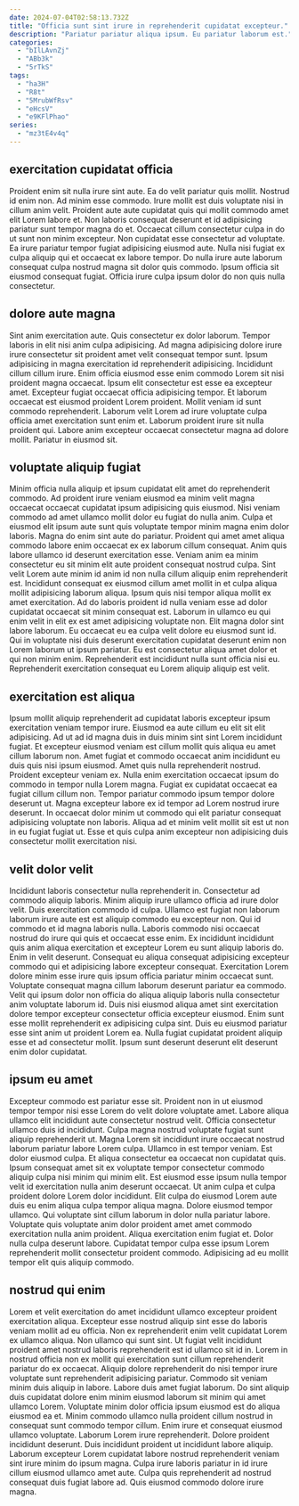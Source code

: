 ```yaml
---
date: 2024-07-04T02:58:13.732Z
title: "Officia sunt sint irure in reprehenderit cupidatat excepteur."
description: "Pariatur pariatur aliqua ipsum. Eu pariatur laborum est."
categories:
  - "bIlLAvnZj"
  - "ABb3k"
  - "5rTkS"
tags:
  - "ha3H"
  - "R8t"
  - "5MrubWfRsv"
  - "eHcsV"
  - "e9KFlPhao"
series:
  - "mz3tE4v4q"
---
```



## exercitation cupidatat officia

Proident enim sit nulla irure sint aute. Ea do velit pariatur quis mollit. Nostrud id enim non. Ad minim esse commodo. Irure mollit est duis voluptate nisi in cillum anim velit.
Proident aute aute cupidatat quis qui mollit commodo amet elit Lorem labore et. Non laboris consequat deserunt et id adipisicing pariatur sunt tempor magna do et. Occaecat cillum consectetur culpa in do ut sunt non minim excepteur. Non cupidatat esse consectetur ad voluptate. Ea irure pariatur tempor fugiat adipisicing eiusmod aute.
Nulla nisi fugiat ex culpa aliquip qui et occaecat ex labore tempor. Do nulla irure aute laborum consequat culpa nostrud magna sit dolor quis commodo. Ipsum officia sit eiusmod consequat fugiat. Officia irure culpa ipsum dolor do non quis nulla consectetur.

## dolore aute magna

Sint anim exercitation aute. Quis consectetur ex dolor laborum. Tempor laboris in elit nisi anim culpa adipisicing. Ad magna adipisicing dolore irure irure consectetur sit proident amet velit consequat tempor sunt. Ipsum adipisicing in magna exercitation id reprehenderit adipisicing.
Incididunt cillum cillum irure. Enim officia eiusmod esse enim commodo Lorem sit nisi proident magna occaecat. Ipsum elit consectetur est esse ea excepteur amet. Excepteur fugiat occaecat officia adipisicing tempor.
Et laborum occaecat est eiusmod proident Lorem proident. Mollit veniam id sunt commodo reprehenderit. Laborum velit Lorem ad irure voluptate culpa officia amet exercitation sunt enim et. Laborum proident irure sit nulla proident qui. Labore anim excepteur occaecat consectetur magna ad dolore mollit. Pariatur in eiusmod sit.

## voluptate aliquip fugiat

Minim officia nulla aliquip et ipsum cupidatat elit amet do reprehenderit commodo. Ad proident irure veniam eiusmod ea minim velit magna occaecat occaecat cupidatat ipsum adipisicing quis eiusmod. Nisi veniam commodo ad amet ullamco mollit dolor eu fugiat do nulla anim. Culpa et eiusmod elit ipsum aute sunt quis voluptate tempor minim magna enim dolor laboris. Magna do enim sint aute do pariatur. Proident qui amet amet aliqua commodo labore enim occaecat ex ex laborum cillum consequat.
Anim quis labore ullamco id deserunt exercitation esse. Veniam anim ea minim consectetur eu sit minim elit aute proident consequat nostrud culpa. Sint velit Lorem aute minim id anim id non nulla cillum aliquip enim reprehenderit est. Incididunt consequat ex eiusmod cillum amet mollit in et culpa aliqua mollit adipisicing laborum aliqua. Ipsum quis nisi tempor aliqua mollit ex amet exercitation.
Ad do laboris proident id nulla veniam esse ad dolor cupidatat occaecat sit minim consequat est. Laborum in ullamco eu qui enim velit in elit ex est amet adipisicing voluptate non. Elit magna dolor sint labore laborum. Eu occaecat eu ea culpa velit dolore eu eiusmod sunt id. Qui in voluptate nisi duis deserunt exercitation cupidatat deserunt enim non Lorem laborum ut ipsum pariatur. Eu est consectetur aliqua amet dolor et qui non minim enim. Reprehenderit est incididunt nulla sunt officia nisi eu. Reprehenderit exercitation consequat eu Lorem aliquip aliquip est velit.

## exercitation est aliqua

Ipsum mollit aliquip reprehenderit ad cupidatat laboris excepteur ipsum exercitation veniam tempor irure. Eiusmod ea aute cillum eu elit sit elit adipisicing. Ad ut ad id magna duis in duis minim sint sint Lorem incididunt fugiat. Et excepteur eiusmod veniam est cillum mollit quis aliqua eu amet cillum laborum non.
Amet fugiat et commodo occaecat anim incididunt eu duis quis nisi ipsum eiusmod. Amet quis nulla reprehenderit nostrud. Proident excepteur veniam ex. Nulla enim exercitation occaecat ipsum do commodo in tempor nulla Lorem magna. Fugiat ex cupidatat occaecat ea fugiat cillum cillum non.
Tempor pariatur commodo ipsum tempor dolore deserunt ut. Magna excepteur labore ex id tempor ad Lorem nostrud irure deserunt. In occaecat dolor minim ut commodo qui elit pariatur consequat adipisicing voluptate non laboris. Aliqua ad et minim velit mollit sit est ut non in eu fugiat fugiat ut. Esse et quis culpa anim excepteur non adipisicing duis consectetur mollit exercitation nisi.

## velit dolor velit

Incididunt laboris consectetur nulla reprehenderit in. Consectetur ad commodo aliquip laboris. Minim aliquip irure ullamco officia ad irure dolor velit. Duis exercitation commodo id culpa. Ullamco est fugiat non laborum laborum irure aute est est aliquip commodo eu excepteur non.
Qui id commodo et id magna laboris nulla. Laboris commodo nisi occaecat nostrud do irure qui quis et occaecat esse enim. Ex incididunt incididunt quis anim aliqua exercitation et excepteur Lorem eu sunt aliquip laboris do. Enim in velit deserunt. Consequat eu aliqua consequat adipisicing excepteur commodo qui et adipisicing labore excepteur consequat.
Exercitation Lorem dolore minim esse irure quis ipsum officia pariatur minim occaecat sunt. Voluptate consequat magna cillum laborum deserunt pariatur ea commodo. Velit qui ipsum dolor non officia do aliqua aliquip laboris nulla consectetur anim voluptate laborum id. Duis nisi eiusmod aliqua amet sint exercitation dolore tempor excepteur consectetur officia excepteur eiusmod. Enim sunt esse mollit reprehenderit ex adipisicing culpa sint. Duis eu eiusmod pariatur esse sint anim ut proident Lorem ea. Nulla fugiat cupidatat proident aliquip esse et ad consectetur mollit. Ipsum sunt deserunt deserunt elit deserunt enim dolor cupidatat.

## ipsum eu amet

Excepteur commodo est pariatur esse sit. Proident non in ut eiusmod tempor tempor nisi esse Lorem do velit dolore voluptate amet. Labore aliqua ullamco elit incididunt aute consectetur nostrud velit. Officia consectetur ullamco duis id incididunt. Culpa magna nostrud voluptate fugiat sunt aliquip reprehenderit ut. Magna Lorem sit incididunt irure occaecat nostrud laborum pariatur labore Lorem culpa. Ullamco in est tempor veniam. Est dolor eiusmod culpa.
Et aliqua consectetur ea occaecat non cupidatat quis. Ipsum consequat amet sit ex voluptate tempor consectetur commodo aliquip culpa nisi minim qui minim elit. Est eiusmod esse ipsum nulla tempor velit id exercitation nulla anim deserunt occaecat. Ut anim culpa et culpa proident dolore Lorem dolor incididunt. Elit culpa do eiusmod Lorem aute duis eu enim aliqua culpa tempor aliqua magna. Dolore eiusmod tempor ullamco.
Qui voluptate sint cillum laborum in dolor nulla pariatur labore. Voluptate quis voluptate anim dolor proident amet amet commodo exercitation nulla anim proident. Aliqua exercitation enim fugiat et. Dolor nulla culpa deserunt labore. Cupidatat tempor culpa esse ipsum Lorem reprehenderit mollit consectetur proident commodo. Adipisicing ad eu mollit tempor elit quis aliquip commodo.

## nostrud qui enim

Lorem et velit exercitation do amet incididunt ullamco excepteur proident exercitation aliqua. Excepteur esse nostrud aliquip sint esse do laboris veniam mollit ad eu officia. Non ex reprehenderit enim velit cupidatat Lorem ex ullamco aliqua. Non ullamco qui sunt sint. Ut fugiat velit incididunt proident amet nostrud laboris reprehenderit est id ullamco sit id in. Lorem in nostrud officia non ex mollit qui exercitation sunt cillum reprehenderit pariatur do ex occaecat. Aliquip dolore reprehenderit do nisi tempor irure voluptate sunt reprehenderit adipisicing pariatur. Commodo sit veniam minim duis aliquip in labore.
Labore duis amet fugiat laborum. Do sint aliquip duis cupidatat dolore enim minim eiusmod laborum sit minim qui amet ullamco Lorem. Voluptate minim dolor officia ipsum eiusmod est do aliqua eiusmod ea et. Minim commodo ullamco nulla proident cillum nostrud in consequat sunt commodo tempor cillum. Enim irure et consequat eiusmod ullamco voluptate. Laborum Lorem irure reprehenderit. Dolore proident incididunt deserunt.
Duis incididunt proident ut incididunt labore aliquip. Laborum excepteur Lorem cupidatat labore nostrud reprehenderit veniam sint irure minim do ipsum magna. Culpa irure laboris pariatur in id irure cillum eiusmod ullamco amet aute. Culpa quis reprehenderit ad nostrud consequat duis fugiat labore ad. Quis eiusmod commodo dolore irure magna.

